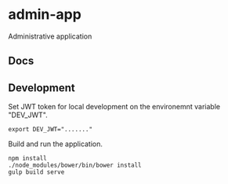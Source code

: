 # admin-app
Administrative application

## Docs
 
## Development
Set JWT token for local development on the environemnt variable "DEV_JWT".
```
export DEV_JWT="......."
```
Build and run the application.
```
npm install
./node_modules/bower/bin/bower install
gulp build serve
```
